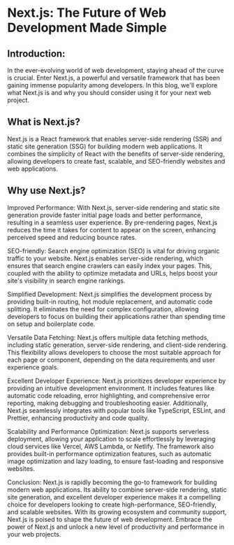 # Next.js: The Future of Web Development Made Simple

## Introduction:
In the ever-evolving world of web development, staying ahead of the curve is crucial. Enter Next.js, a powerful and versatile framework that has been gaining immense popularity among developers. In this blog, we'll explore what Next.js is and why you should consider using it for your next web project.

## What is Next.js?
Next.js is a React framework that enables server-side rendering (SSR) and static site generation (SSG) for building modern web applications. It combines the simplicity of React with the benefits of server-side rendering, allowing developers to create fast, scalable, and SEO-friendly websites and web applications.

## Why use Next.js?

Improved Performance: With Next.js, server-side rendering and static site generation provide faster initial page loads and better performance, resulting in a seamless user experience. By pre-rendering pages, Next.js reduces the time it takes for content to appear on the screen, enhancing perceived speed and reducing bounce rates.

SEO-friendly: Search engine optimization (SEO) is vital for driving organic traffic to your website. Next.js enables server-side rendering, which ensures that search engine crawlers can easily index your pages. This, coupled with the ability to optimize metadata and URLs, helps boost your site's visibility in search engine rankings.

Simplified Development: Next.js simplifies the development process by providing built-in routing, hot module replacement, and automatic code splitting. It eliminates the need for complex configuration, allowing developers to focus on building their applications rather than spending time on setup and boilerplate code.

Versatile Data Fetching: Next.js offers multiple data fetching methods, including static generation, server-side rendering, and client-side rendering. This flexibility allows developers to choose the most suitable approach for each page or component, depending on the data requirements and user experience goals.

Excellent Developer Experience: Next.js prioritizes developer experience by providing an intuitive development environment. It includes features like automatic code reloading, error highlighting, and comprehensive error reporting, making debugging and troubleshooting easier. Additionally, Next.js seamlessly integrates with popular tools like TypeScript, ESLint, and Prettier, enhancing productivity and code quality.

Scalability and Performance Optimization: Next.js supports serverless deployment, allowing your application to scale effortlessly by leveraging cloud services like Vercel, AWS Lambda, or Netlify. The framework also provides built-in performance optimization features, such as automatic image optimization and lazy loading, to ensure fast-loading and responsive websites.

Conclusion:
Next.js is rapidly becoming the go-to framework for building modern web applications. Its ability to combine server-side rendering, static site generation, and excellent developer experience makes it a compelling choice for developers looking to create high-performance, SEO-friendly, and scalable websites. With its growing ecosystem and community support, Next.js is poised to shape the future of web development. Embrace the power of Next.js and unlock a new level of productivity and performance in your web projects.
